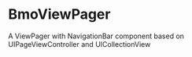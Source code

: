 # BmoViewPager
A ViewPager with NavigationBar component based on UIPageViewController and UICollectionView
